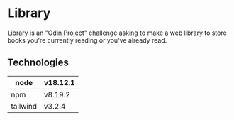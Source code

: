 # Library

Library is an "Odin Project" challenge asking to make a web library to store books you're currently reading or you've already read.

## Technologies 

| node     | v18.12.1 |
| -------- | -------- |
| npm      | v8.19.2  |
| tailwind | v3.2.4   |
